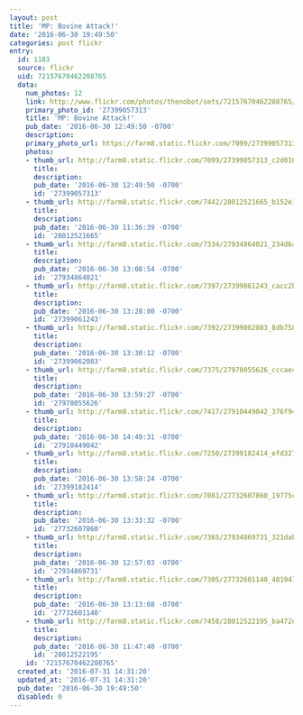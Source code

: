 ```yaml
---
layout: post
title: 'MP: Bovine Attack!'
date: '2016-06-30 19:49:50'
categories: post flickr
entry:
  id: 1183
  source: flickr
  uid: 72157670462208765
  data:
    num_photos: 12
    link: http://www.flickr.com/photos/thenobot/sets/72157670462208765/
    primary_photo_id: '27399057313'
    title: 'MP: Bovine Attack!'
    pub_date: '2016-06-30 12:49:50 -0700'
    description: 
    primary_photo_url: https://farm8.static.flickr.com/7099/27399057313_c2d016c949_m.jpg
    photos:
    - thumb_url: http://farm8.static.flickr.com/7099/27399057313_c2d016c949_s.jpg
      title: 
      description: 
      pub_date: '2016-06-30 12:49:50 -0700'
      id: '27399057313'
    - thumb_url: http://farm8.static.flickr.com/7442/28012521665_b152e1b91e_s.jpg
      title: 
      description: 
      pub_date: '2016-06-30 11:36:39 -0700'
      id: '28012521665'
    - thumb_url: http://farm8.static.flickr.com/7334/27934864021_234d6aff74_s.jpg
      title: 
      description: 
      pub_date: '2016-06-30 13:08:54 -0700'
      id: '27934864021'
    - thumb_url: http://farm8.static.flickr.com/7397/27399061243_cacc2b8fc1_s.jpg
      title: 
      description: 
      pub_date: '2016-06-30 13:28:00 -0700'
      id: '27399061243'
    - thumb_url: http://farm8.static.flickr.com/7392/27399062083_8db758d724_s.jpg
      title: 
      description: 
      pub_date: '2016-06-30 13:30:12 -0700'
      id: '27399062083'
    - thumb_url: http://farm8.static.flickr.com/7375/27978055626_cccae46bf5_s.jpg
      title: 
      description: 
      pub_date: '2016-06-30 13:59:27 -0700'
      id: '27978055626'
    - thumb_url: http://farm8.static.flickr.com/7417/27910449042_376f949488_s.jpg
      title: 
      description: 
      pub_date: '2016-06-30 14:49:31 -0700'
      id: '27910449042'
    - thumb_url: http://farm8.static.flickr.com/7250/27399182414_efd3278d5e_s.jpg
      title: 
      description: 
      pub_date: '2016-06-30 13:58:24 -0700'
      id: '27399182414'
    - thumb_url: http://farm8.static.flickr.com/7081/27732607860_19775cd8b5_s.jpg
      title: 
      description: 
      pub_date: '2016-06-30 13:33:32 -0700'
      id: '27732607860'
    - thumb_url: http://farm8.static.flickr.com/7365/27934869731_321dab63af_s.jpg
      title: 
      description: 
      pub_date: '2016-06-30 12:57:03 -0700'
      id: '27934869731'
    - thumb_url: http://farm8.static.flickr.com/7305/27732601140_48194793f4_s.jpg
      title: 
      description: 
      pub_date: '2016-06-30 13:13:08 -0700'
      id: '27732601140'
    - thumb_url: http://farm8.static.flickr.com/7458/28012522195_ba472e531b_s.jpg
      title: 
      description: 
      pub_date: '2016-06-30 11:47:40 -0700'
      id: '28012522195'
    id: '72157670462208765'
  created_at: '2016-07-31 14:31:20'
  updated_at: '2016-07-31 14:31:20'
  pub_date: '2016-06-30 19:49:50'
  disabled: 0
---
```

